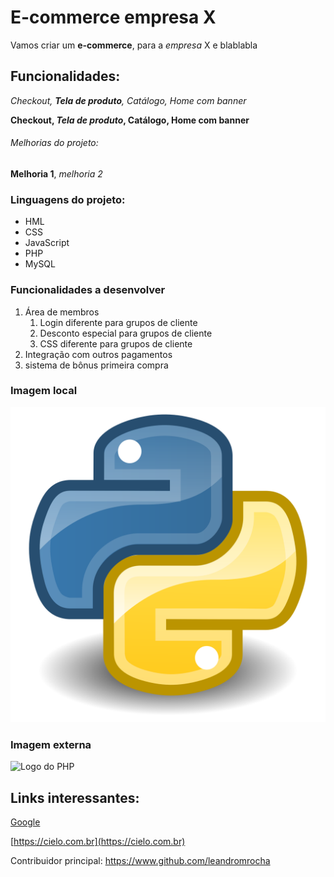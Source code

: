 # E-commerce empresa X

Vamos criar um **e-commerce**, para a *empresa* X e blablabla

## Funcionalidades:

_Checkout, **Tela de produto**, Catálogo, Home com banner_

**Checkout, _Tela de produto_, Catálogo, Home com banner**

###### Melhorias do projeto:

__Melhoria 1__, _melhoria 2_

### Linguagens do projeto:

* HML
* CSS
* JavaScript
* PHP
* MySQL


### Funcionalidades a desenvolver

1. Área de membros
    1. Login diferente para grupos de cliente
    2. Desconto especial para grupos de cliente
    3. CSS diferente para grupos de cliente
2. Integração com outros pagamentos
3. sistema de bônus primeira compra

### Imagem local

![Logo do Python](img/Python.png)

### Imagem externa

![Logo do PHP](https://upload.wikimedia.org/wikipedia/commons/2/27/PHP-logo.svg)

## Links interessantes:

[Google](https://www.google.com)

[https://cielo.com.br](https://cielo.com.br)

Contribuidor principal: https://www.github.com/leandromrocha